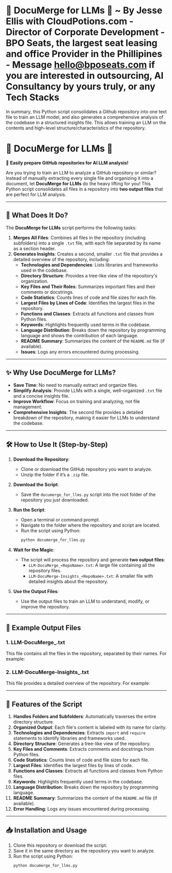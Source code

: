 # 🌟 DocuMerge for LLMs 🌟 ~ By Jesse Ellis with CloudPotions.com - Director of Corporate Development - BPO Seats, the largest seat leasing and office Provider in the Phillipines - Message hello@bposeats.com if you are interested in outsourcing, AI Consultancy by yours truly, or any Tech Stacks

In summary, this Python script  consolidates a Github repository into one text file to train an LLM model, and also generates a comprehensive analysis of the codebase in a structured insights file. This allows training an LLM on the contents and high-level structure/characteristics of the repository.

# 🌟 DocuMerge for LLMs 🌟

🚀 **Easily prepare GitHub repositories for AI LLM analysis!**

Are you trying to train an LLM to analyze a GitHub repository or similar? Instead of manually extracting every single file and organizing it into a document, let **DocuMerge for LLMs** do the heavy lifting for you! This Python script consolidates all files in a repository into **two output files** that are perfect for LLM analysis.

---

## 🧠 What Does It Do?

The **DocuMerge for LLMs** script performs the following tasks:

1. **Merges All Files**: Combines all files in the repository (including subfolders) into a single `.txt` file, with each file separated by its name as a section header.
2. **Generates Insights**: Creates a second, smaller `.txt` file that provides a detailed overview of the repository, including:
   - **Technologies and Dependencies**: Lists libraries and frameworks used in the codebase.
   - **Directory Structure**: Provides a tree-like view of the repository's organization.
   - **Key Files and Their Roles**: Summarizes important files and their comments or docstrings.
   - **Code Statistics**: Counts lines of code and file sizes for each file.
   - **Largest Files by Lines of Code**: Identifies the largest files in the repository.
   - **Functions and Classes**: Extracts all functions and classes from Python files.
   - **Keywords**: Highlights frequently used terms in the codebase.
   - **Language Distribution**: Breaks down the repository by programming language and shows the contribution of each language.
   - **README Summary**: Summarizes the content of the `README.md` file (if available).
   - **Issues**: Logs any errors encountered during processing.

---

## ✨ Why Use DocuMerge for LLMs?

- **Save Time**: No need to manually extract and organize files.
- **Simplify Analysis**: Provide LLMs with a single, well-organized `.txt` file and a concise insights file.
- **Improve Workflow**: Focus on training and analyzing, not file management.
- **Comprehensive Insights**: The second file provides a detailed breakdown of the repository, making it easier for LLMs to understand the codebase.

---

## 🛠️ How to Use It (Step-by-Step)

1. **Download the Repository**:
   - Clone or download the GitHub repository you want to analyze.
   - Unzip the folder if it’s a `.zip` file.

2. **Download the Script**:
   - Save the `documerge_for_llms.py` script into the root folder of the repository you just downloaded.

3. **Run the Script**:
   - Open a terminal or command prompt.
   - Navigate to the folder where the repository and script are located.
   - Run the script using Python:
     ```bash
     python documerge_for_llms.py
     ```

4. **Wait for the Magic**:
   - The script will process the repository and generate **two output files**:
     - `LLM-DocuMerge_<RepoName>.txt`: A large file containing all the repository files.
     - `LLM-DocuMerge-Insights_<RepoName>.txt`: A smaller file with detailed insights about the repository.

5. **Use the Output Files**:
   - Use the output files to train an LLM to understand, modify, or improve the repository.

---

## 📜 Example Output Files

### 1. **LLM-DocuMerge_<RepoName>.txt**
This file contains all the files in the repository, separated by their names. For example:


### 2. **LLM-DocuMerge-Insights_<RepoName>.txt**
This file provides a detailed overview of the repository. For example:


---

## 🎉 Features of the Script

1. **Handles Folders and Subfolders**: Automatically traverses the entire directory structure.
2. **Organized Output**: Each file's content is labeled with its name for clarity.
3. **Technologies and Dependencies**: Extracts `import` and `require` statements to identify libraries and frameworks used.
4. **Directory Structure**: Generates a tree-like view of the repository.
5. **Key Files and Comments**: Extracts comments and docstrings from Python files.
6. **Code Statistics**: Counts lines of code and file sizes for each file.
7. **Largest Files**: Identifies the largest files by lines of code.
8. **Functions and Classes**: Extracts all functions and classes from Python files.
9. **Keywords**: Highlights frequently used terms in the codebase.
10. **Language Distribution**: Breaks down the repository by programming language.
11. **README Summary**: Summarizes the content of the `README.md` file (if available).
12. **Error Handling**: Logs any issues encountered during processing.

---

## 📥 Installation and Usage

1. Clone this repository or download the script.
2. Save it in the same directory as the repository you want to analyze.
3. Run the script using Python:
   ```bash
   python documerge_for_llms.py
